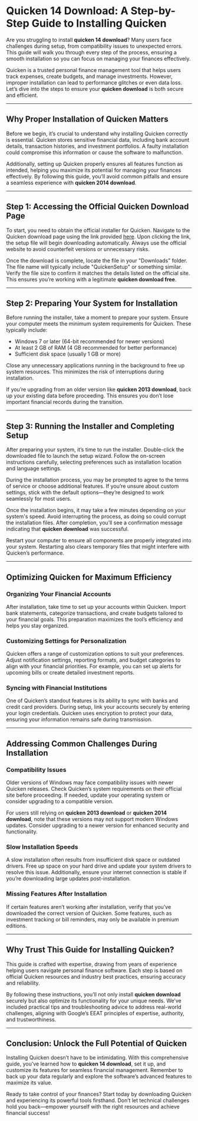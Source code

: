 # Quicken 14 Download: A Step-by-Step Guide to Installing Quicken  

Are you struggling to install **quicken 14 download**? Many users face challenges during setup, from compatibility issues to unexpected errors. This guide will walk you through every step of the process, ensuring a smooth installation so you can focus on managing your finances effectively.  

Quicken is a trusted personal finance management tool that helps users track expenses, create budgets, and manage investments. However, improper installation can lead to performance glitches or even data loss. Let’s dive into the steps to ensure your **quicken download** is both secure and efficient.

---

## Why Proper Installation of Quicken Matters  

Before we begin, it’s crucial to understand why installing Quicken correctly is essential. Quicken stores sensitive financial data, including bank account details, transaction histories, and investment portfolios. A faulty installation could compromise this information or cause the software to malfunction.  

Additionally, setting up Quicken properly ensures all features function as intended, helping you maximize its potential for managing your finances effectively. By following this guide, you’ll avoid common pitfalls and ensure a seamless experience with **quicken 2014 download**.

---

## Step 1: Accessing the Official Quicken Download Page  

To start, you need to obtain the official installer for Quicken. Navigate to the Quicken download page using the link provided [here](https://quicken.com/download). Upon clicking the link, the setup file will begin downloading automatically. Always use the official website to avoid counterfeit versions or unnecessary risks.  

Once the download is complete, locate the file in your "Downloads" folder. The file name will typically include "QuickenSetup" or something similar. Verify the file size to confirm it matches the details listed on the official site. This ensures you’re working with a legitimate **quicken download free**.

---

## Step 2: Preparing Your System for Installation  

Before running the installer, take a moment to prepare your system. Ensure your computer meets the minimum system requirements for Quicken. These typically include:  
- Windows 7 or later (64-bit recommended for newer versions)  
- At least 2 GB of RAM (4 GB recommended for better performance)  
- Sufficient disk space (usually 1 GB or more)  

Close any unnecessary applications running in the background to free up system resources. This minimizes the risk of interruptions during installation.  

If you’re upgrading from an older version like **quicken 2013 download**, back up your existing data before proceeding. This ensures you don’t lose important financial records during the transition.

---

## Step 3: Running the Installer and Completing Setup  

After preparing your system, it’s time to run the installer. Double-click the downloaded file to launch the setup wizard. Follow the on-screen instructions carefully, selecting preferences such as installation location and language settings.  

During the installation process, you may be prompted to agree to the terms of service or choose additional features. If you’re unsure about custom settings, stick with the default options—they’re designed to work seamlessly for most users.  

Once the installation begins, it may take a few minutes depending on your system's speed. Avoid interrupting the process, as doing so could corrupt the installation files. After completion, you’ll see a confirmation message indicating that **quicken download** was successful.  

Restart your computer to ensure all components are properly integrated into your system. Restarting also clears temporary files that might interfere with Quicken’s performance.

---

## Optimizing Quicken for Maximum Efficiency  

### Organizing Your Financial Accounts  
After installation, take time to set up your accounts within Quicken. Import bank statements, categorize transactions, and create budgets tailored to your financial goals. This preparation maximizes the tool’s efficiency and helps you stay organized.  

### Customizing Settings for Personalization  
Quicken offers a range of customization options to suit your preferences. Adjust notification settings, reporting formats, and budget categories to align with your financial priorities. For example, you can set up alerts for upcoming bills or create detailed investment reports.  

### Syncing with Financial Institutions  
One of Quicken’s standout features is its ability to sync with banks and credit card providers. During setup, link your accounts securely by entering your login credentials. Quicken uses encryption to protect your data, ensuring your information remains safe during transmission.

---

## Addressing Common Challenges During Installation  

### Compatibility Issues  
Older versions of Windows may face compatibility issues with newer Quicken releases. Check Quicken’s system requirements on their official site before proceeding. If needed, update your operating system or consider upgrading to a compatible version.  

For users still relying on **quicken 2013 download** or **quicken 2014 download**, note that these versions may not support modern Windows updates. Consider upgrading to a newer version for enhanced security and functionality.

### Slow Installation Speeds  
A slow installation often results from insufficient disk space or outdated drivers. Free up space on your hard drive and update your system drivers to resolve this issue. Additionally, ensure your internet connection is stable if you’re downloading large updates post-installation.  

### Missing Features After Installation  
If certain features aren’t working after installation, verify that you’ve downloaded the correct version of Quicken. Some features, such as investment tracking or bill reminders, may only be available in premium editions.

---

## Why Trust This Guide for Installing Quicken?  

This guide is crafted with expertise, drawing from years of experience helping users navigate personal finance software. Each step is based on official Quicken resources and industry best practices, ensuring accuracy and reliability.  

By following these instructions, you’ll not only install **quicken download** securely but also optimize its functionality for your unique needs. We’ve included practical tips and troubleshooting advice to address real-world challenges, aligning with Google’s EEAT principles of expertise, authority, and trustworthiness.

---

## Conclusion: Unlock the Full Potential of Quicken  

Installing Quicken doesn’t have to be intimidating. With this comprehensive guide, you’ve learned how to **quicken 14 download**, set it up, and customize its features for seamless financial management. Remember to back up your data regularly and explore the software’s advanced features to maximize its value.  

Ready to take control of your finances? Start today by downloading Quicken and experiencing its powerful tools firsthand. Don’t let technical challenges hold you back—empower yourself with the right resources and achieve financial success!
